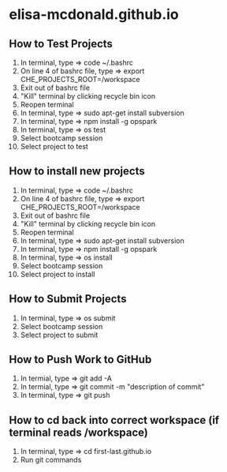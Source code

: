 # elisa-mcdonald.github.io

## How to Test Projects
1) In terminal, type => code ~/.bashrc
2) On line 4 of bashrc file, type => export CHE_PROJECTS_ROOT=/workspace
3) Exit out of bashrc file
4) "Kill" terminal by clicking recycle bin icon
5) Reopen terminal
6) In terminal, type => sudo apt-get install subversion
7) In terminal, type => npm install -g opspark
8) In terminal, type => os test
9) Select bootcamp session
10) Select project to test

## How to install new projects
1) In terminal, type => code ~/.bashrc
2) On line 4 of bashrc file, type => export CHE_PROJECTS_ROOT=/workspace
3) Exit out of bashrc file
4) "Kill" terminal by clicking recycle bin icon
5) Reopen terminal
6) In terminal, type => sudo apt-get install subversion
7) In terminal, type => npm install -g opspark
8) In terminal, type => os install
9) Select bootcamp session
10) Select project to install

## How to Submit Projects
1) In terminal, type => os submit
2) Select bootcamp session
3) Select project to submit

## How to Push Work to GitHub
1) In termial, type => git add -A
2) In termial, type => git commit -m "description of commit"
3) In terminal, type => git push

## How to cd back into correct workspace (if terminal reads /workspace)
1) In terminal, type => cd first-last.github.io
2) Run git commands 